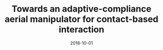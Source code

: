 ---
title: "Towards an adaptive-compliance aerial manipulator for contact-based interaction"
collection: publications
permalink: /publication/2018-10-01-adaptive-compliance aerial
date: 2018-10-01
venue: 'Journal of Field Robotics'
paperurl: 'https://onlinelibrary.wiley.com/doi/full/10.1002/rob.21963'
citation: 'S. Hamaza, I. Georgilas and T. Richardson, "Towards an Adaptive-Compliance Aerial Manipulator for Contact- Based Interaction," 2018 IEEE/RSJ International Conference on Intelligent Robots and Systems (IROS), Madrid, Spain, 2018, pp. 1-9, doi: 10.1109/IROS.2018.8593576.'
---